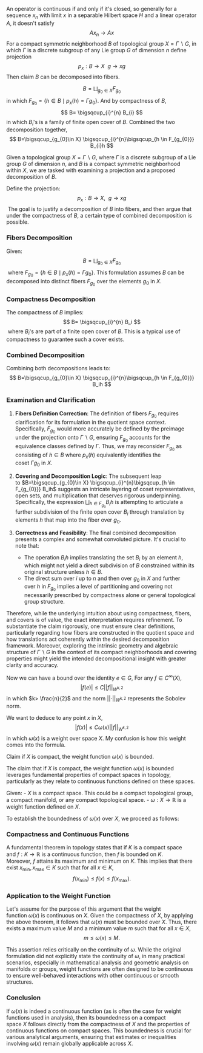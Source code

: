 

An operator is continuous if and only if it's closed, so generally for a sequence $x_{n}$ with limit $x$ in a separable  Hilbert space $H$ and a linear operator $A$, it doesn't satisfy $$
Ax_{n} \to  Ax
$$
For a compact symmetric neighborhood $B$ of topological group $X=\Gamma \backslash G$, in which $\Gamma$ is a discrete subgroup of any Lie group $G$ of dimension $n$
define projection $$
p_{x}:B \to  X\ \ g \to  xg
$$
Then claim $B$ can be decomposed into fibers. 

$$
B=\bigsqcup_{g_{0}\in X} F_{g_{0}}
$$
in which $F_{g_{0}}=\{h \in B\mid p_{x}(h)= \Gamma g_{0}\}$. And by compactness of $B$, $$
B= \bigsqcup_{i}^{n} B_{i}
$$
in which $B_{i}$'s is a family of finite open cover of $B$.
Combined the two decomposition together, $$
B=\bigsqcup_{g_{0}\in X} \bigsqcup_{i}^{n}\bigsqcup_{h \in F_{g_{0}}} B_{i}h
$$


Given a topological group $X=\Gamma \backslash G$, where $\Gamma$ is a discrete subgroup of a Lie group $G$ of dimension $n$, and $B$ is a compact symmetric neighborhood within $X$, we are tasked with examining a projection and a proposed decomposition of $B$.

Define the projection: $$ p_{x}:B \to X,\ \ g \to xg $$ The goal is to justify a decomposition of $B$ into fibers, and then argue that under the compactness of $B$, a certain type of combined decomposition is possible.

### Fibers Decomposition

Given: $$ B=\bigsqcup_{g_{0}\in X} F_{g_{0}} $$ where $F_{g_{0}}=\{h \in B \mid p_{x}(h)= \Gamma g_{0}\}$. This formulation assumes $B$ can be decomposed into distinct fibers $F_{g_0}$ over the elements $g_0$ in $X$.

### Compactness Decomposition

The compactness of $B$ implies: $$ B= \bigsqcup_{i}^{n} B_i $$ where $B_i$'s are part of a finite open cover of $B$. This is a typical use of compactness to guarantee such a cover exists.

### Combined Decomposition

Combining both decompositions leads to: $$ B=\bigsqcup_{g_{0}\in X} \bigsqcup_{i}^{n}\bigsqcup_{h \in F_{g_{0}}} B_ih $$

### Examination and Clarification

1. **Fibers Definition Correction**: The definition of fibers $F_{g_0}$ requires clarification for its formulation in the quotient space context. Specifically, $F_{g_0}$ would more accurately be defined by the preimage under the projection onto $\Gamma \backslash G$, ensuring $F_{g_0}$ accounts for the equivalence classes defined by $\Gamma$. Thus, we may reconsider $F_{g_0}$ as consisting of $h \in B$ where $p_x(h)$ equivalently identifies the coset $\Gamma g_0$ in $X$.
    
2. **Covering and Decomposition Logic**: The subsequent leap to $B=\bigsqcup_{g_{0}\in X} \bigsqcup_{i}^{n}\bigsqcup_{h \in F_{g_{0}}} B_ih$ suggests an intricate layering of coset representatives, open sets, and multiplication that deserves rigorous underpinning. Specifically, the expression $\bigsqcup_{h \in F_{g_{0}}} B_ih$ is attempting to articulate a further subdivision of the finite open cover $B_i$ through translation by elements $h$ that map into the fiber over $g_0$.
    
3. **Correctness and Feasibility**: The final combined decomposition presents a complex and somewhat convoluted picture. It's crucial to note that:
    
    - The operation $B_ih$ implies translating the set $B_i$ by an element $h$, which might not yield a direct subdivision of $B$ constrained within its original structure unless $h \in B$.
    - The direct sum over $i$ up to $n$ and then over $g_0$ in $X$ and further over $h$ in $F_{g_0}$ implies a level of partitioning and covering not necessarily prescribed by compactness alone or general topological group structure.

Therefore, while the underlying intuition about using compactness, fibers, and covers is of value, the exact interpretation requires refinement. To substantiate the claim rigorously, one must ensure clear definitions, particularly regarding how fibers are constructed in the quotient space and how translations act coherently within the desired decomposition framework. Moreover, exploring the intrinsic geometry and algebraic structure of $\Gamma \backslash G$ in the context of its compact neighborhoods and covering properties might yield the intended decompositional insight with greater clarity and accuracy.

Now we can have a bound over the identity $e \in G$, For any $f\in C^{\infty}(X)$,$$
\lvert f(e) \rvert \leq C \lvert \lvert f \rvert  \rvert _{W^{k,2}}
$$
in which $k> \frac{n}{2}$ and the norm $\lvert \lvert \cdot \rvert \rvert_{W^{k,2}}$ represents the Sobolev norm.

We want to deduce to any point $x$ in $X$, $$
\lvert f(x) \rvert \leq C \omega(x) \lvert \lvert f \rvert  \rvert _{W^{k,2}}
$$
in which $\omega(x)$ is a weight over space $X$. My confusion is how this weight comes into the formula.


Claim if $X$ is compact, the weight function $\omega(x)$ is bounded.


The claim that if $X$ is compact, the weight function $\omega(x)$ is bounded leverages fundamental properties of compact spaces in topology, particularly as they relate to continuous functions defined on these spaces.

Given: - $X$ is a compact space. This could be a compact topological group, a compact manifold, or any compact topological space. - $\omega: X \rightarrow \mathbb{R}$ is a weight function defined on $X$.

To establish the boundedness of $\omega(x)$ over $X$, we proceed as follows:

### Compactness and Continuous Functions

A fundamental theorem in topology states that if $K$ is a compact space and $f: K \rightarrow \mathbb{R}$ is a continuous function, then $f$ is bounded on $K$. Moreover, $f$ attains its maximum and minimum on $K$. This implies that there exist $x_{\text{min}}, x_{\text{max}} \in K$ such that for all $x \in K$, $$ f(x_{\text{min}}) \leq f(x) \leq f(x_{\text{max}}). $$

### Application to the Weight Function

Let's assume for the purpose of this argument that the weight function $\omega(x)$ is continuous on $X$. Given the compactness of $X$, by applying the above theorem, it follows that $\omega(x)$ must be bounded over $X$. Thus, there exists a maximum value $M$ and a minimum value $m$ such that for all $x \in X$, $$ m \leq \omega(x) \leq M. $$

This assertion relies critically on the continuity of $\omega$. While the original formulation did not explicitly state the continuity of $\omega$, in many practical scenarios, especially in mathematical analysis and geometric analysis on manifolds or groups, weight functions are often designed to be continuous to ensure well-behaved interactions with other continuous or smooth structures.

### Conclusion

If $\omega(x)$ is indeed a continuous function (as is often the case for weight functions used in analysis), then its boundedness on a compact space $X$ follows directly from the compactness of $X$ and the properties of continuous functions on compact spaces. This boundedness is crucial for various analytical arguments, ensuring that estimates or inequalities involving $\omega(x)$ remain globally applicable across $X$.